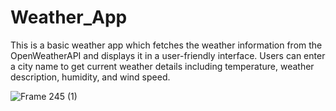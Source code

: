 # Weather_App
This is a basic weather app which fetches the weather information from the OpenWeatherAPI and displays it in a user-friendly interface. Users can enter a city name to get current weather details including temperature, weather description, humidity, and wind speed. 

![Frame 245 (1)](https://github.com/ishitajasuja/Weather_App/assets/136382271/0ecfe80a-013e-4f5f-a84d-7daac2501493)
